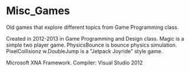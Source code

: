 # Misc_Games
Old games that explore different topics from Game Programming class.

Created in 2012-2013 in Game Programming and Design class.
Magic is a simple two player game. 
PhysicsBounce is bounce physics simulation.
PixelCollisionz w.DoubleJump is a "Jetpack Joyride" style game.

Microsoft XNA Framework.
Compiler: Visual Studio 2012
